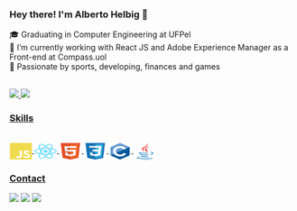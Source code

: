 ### Hey there! I'm Alberto Helbig 👋

  🎓  Graduating in Computer Engineering at UFPel <br/>
  📖  I’m currently working with React JS and Adobe Experience Manager as a Front-end at Compass.uol <br/>
  💙  Passionate by sports, developing, finances and games <br/>
<br/>
<div>
  <a href="https://github.com/Albaax">
  <img height="180em" src="https://github-readme-stats.vercel.app/api?username=Albaax&show_icons=true&theme=algolia&include_all_commits=true&count_private=true"/>
  <img height="180em" src="https://github-readme-stats.vercel.app/api/top-langs/?username=Albaax&layout=compact&langs_count=7&theme=algolia"/>
</div>
  
### Skills
  
<div style="display: inline_block"><br>
  <img align="center" alt="Alba-Js" height="30" width="40" src="https://raw.githubusercontent.com/devicons/devicon/master/icons/javascript/javascript-plain.svg">
  <img align="center" alt="Alba-React" height="30" width="40" src="https://raw.githubusercontent.com/devicons/devicon/master/icons/react/react-original.svg">
  <img align="center" alt="Alba-HTML" height="30" width="40" src="https://raw.githubusercontent.com/devicons/devicon/master/icons/html5/html5-original.svg">
  <img align="center" alt="Alba-CSS" height="30" width="40" src="https://raw.githubusercontent.com/devicons/devicon/master/icons/css3/css3-original.svg">
  <img align="center" alt="Alba-Java" height="30" width="40" src="https://raw.githubusercontent.com/devicons/devicon/master/icons/c/c-original.svg">
  <img align="center" alt="Alba-C" height="30" width="40" src="https://raw.githubusercontent.com/devicons/devicon/master/icons/java/java-original.svg">
</div>

### Contact
  
<div> 
  <a href="https://instagram.com/albeertonh" target="_blank"><img src="https://img.shields.io/badge/-Instagram-%23E4405F?style=for-the-badge&logo=instagram&logoColor=white" target="_blank"></a>
  <a href = "mailto:albertohelbig@gmail.com"><img src="https://img.shields.io/badge/-Gmail-D14836?style=for-the-badge&logo=gmail&logoColor=white" target="_blank"></a>
  <a href="https://www.linkedin.com/in/alberto-helbig" target="_blank"><img src="https://img.shields.io/badge/-LinkedIn-%230077B5?style=for-the-badge&logo=linkedin&logoColor=white" target="_blank"></a> 
  
</div>

<!--
**Albaax/Albaax** is a ✨ _special_ ✨ repository because its `README.md` (this file) appears on your GitHub profile.

Here are some ideas to get you started:

- 🔭 I’m currently working on ...
- 🌱 I’m currently learning ...
- 👯 I’m looking to collaborate on ...
- 🤔 I’m looking for help with ...
- 💬 Ask me about ...
- 📫 How to reach me: ...
- 😄 Pronouns: ...
- ⚡ Fun fact: ...
-->
